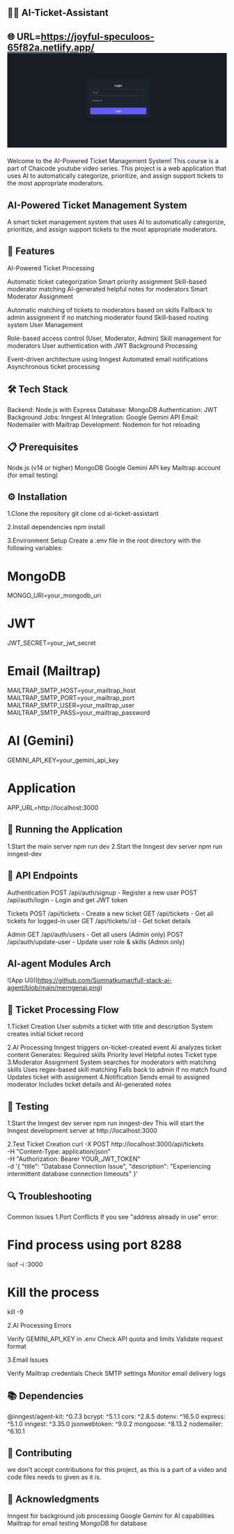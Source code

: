 🎫🤖 AI-Ticket-Assistant
-------------------------------------------
🌐 URL=https://joyful-speculoos-65f82a.netlify.app/
![App UI](https://github.com/Sumnatkumar/full-stack-ai-agent/blob/main/loginpage.png)
-------------------------------------------
Welcome to the AI-Powered Ticket Management System! This course is a part of Chaicode youtube video series. 
This project is a web application that uses AI to automatically categorize, prioritize, and assign support tickets to the most appropriate moderators.

AI-Powered Ticket Management System
------------------------------------------
A smart ticket management system that uses AI to automatically categorize, prioritize, and assign support tickets to the most appropriate moderators.

🚀 Features
------------------------------------------
AI-Powered Ticket Processing

Automatic ticket categorization
Smart priority assignment
Skill-based moderator matching
AI-generated helpful notes for moderators
Smart Moderator Assignment

Automatic matching of tickets to moderators based on skills
Fallback to admin assignment if no matching moderator found
Skill-based routing system
User Management

Role-based access control (User, Moderator, Admin)
Skill management for moderators
User authentication with JWT
Background Processing

Event-driven architecture using Inngest
Automated email notifications
Asynchronous ticket processing

🛠️ Tech Stack
-------------------------------------------------
Backend: Node.js with Express
Database: MongoDB
Authentication: JWT
Background Jobs: Inngest
AI Integration: Google Gemini API
Email: Nodemailer with Mailtrap
Development: Nodemon for hot reloading

📋 Prerequisites
----------------------------------------------------
Node.js (v14 or higher)
MongoDB
Google Gemini API key
Mailtrap account (for email testing)

⚙️ Installation
---------------------------------------------------
1.Clone the repository
git clone <repository-url>
cd ai-ticket-assistant

2.Install dependencies
npm install

3.Environment Setup Create a .env file in the root directory with the following variables:
# MongoDB
MONGO_URI=your_mongodb_uri

# JWT
JWT_SECRET=your_jwt_secret

# Email (Mailtrap)
MAILTRAP_SMTP_HOST=your_mailtrap_host
MAILTRAP_SMTP_PORT=your_mailtrap_port
MAILTRAP_SMTP_USER=your_mailtrap_user
MAILTRAP_SMTP_PASS=your_mailtrap_password

# AI (Gemini)
GEMINI_API_KEY=your_gemini_api_key

# Application
APP_URL=http://localhost:3000

🚀 Running the Application
-----------------------------------
1.Start the main server
  npm run dev
2.Start the Inngest dev server
  npm run inngest-dev

📝 API Endpoints
-------------------------------------
Authentication
  POST /api/auth/signup - Register a new user
  POST /api/auth/login - Login and get JWT token

Tickets
  POST /api/tickets - Create a new ticket
  GET /api/tickets - Get all tickets for logged-in user
  GET /api/tickets/:id - Get ticket details

Admin
  GET /api/auth/users - Get all users (Admin only)
  POST /api/auth/update-user - Update user role & skills (Admin only)

AI-agent Modules Arch
---------------------------------------
![App UI]((https://github.com/Sumnatkumar/full-stack-ai-agent/blob/main/merngenai.png)

🔄 Ticket Processing Flow
-----------------------------------------
1.Ticket Creation
  User submits a ticket with title and description
  System creates initial ticket record

2.AI Processing
  Inngest triggers on-ticket-created event
  AI analyzes ticket content
    Generates:
    Required skills
    Priority level
    Helpful notes
    Ticket type
3.Moderator Assignment
  System searches for moderators with matching skills
  Uses regex-based skill matching
  Falls back to admin if no match found
  Updates ticket with assignment
4.Notification
  Sends email to assigned moderator
  Includes ticket details and AI-generated notes

🧪 Testing
---------------------------------------------------------
1.Start the Inngest dev server
  npm run inngest-dev
  This will start the Inngest development server at http://localhost:3000
  
2.Test Ticket Creation
  curl -X POST http://localhost:3000/api/tickets \
  -H "Content-Type: application/json" \
  -H "Authorization: Bearer YOUR_JWT_TOKEN" \
  -d '{
    "title": "Database Connection Issue",
    "description": "Experiencing intermittent database connection timeouts"
  }'

🔍 Troubleshooting
-------------------------------------------------------------
Common Issues
1.Port Conflicts If you see "address already in use" error:

  # Find process using port 8288
  lsof -i :3000
  # Kill the process
  kill -9 <PID>

2.AI Processing Errors

  Verify GEMINI_API_KEY in .env
  Check API quota and limits
  Validate request format

3.Email Issues

  Verify Mailtrap credentials
  Check SMTP settings
  Monitor email delivery logs

📚 Dependencies
------------------------------------------------------
@inngest/agent-kit: ^0.7.3
bcrypt: ^5.1.1
cors: ^2.8.5
dotenv: ^16.5.0
express: ^5.1.0
inngest: ^3.35.0
jsonwebtoken: ^9.0.2
mongoose: ^8.13.2
nodemailer: ^6.10.1

🤝 Contributing
-------------------------------------------------------
we don't accept contributions for this project, as this is a part of a video and code files needs to given as it is.

🙏 Acknowledgments
-------------------------------------------------------
Inngest for background job processing
Google Gemini for AI capabilities
Mailtrap for email testing
MongoDB for database

